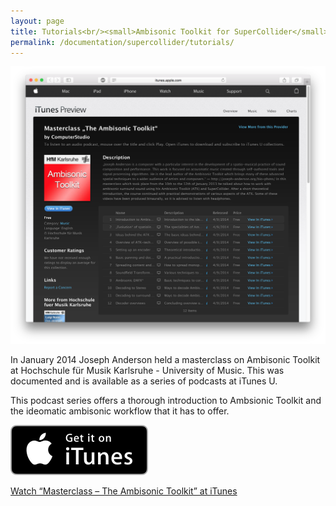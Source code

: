 ```yaml
---
layout: page
title: Tutorials<br/><small>Ambisonic Toolkit for SuperCollider</small>
permalink: /documentation/supercollider/tutorials/
---
```


<div class="row">
  <div class="col-md-5">
    <p class="text-center">
      <a href="https://itunes.apple.com/us/itunes-u/masterclass-ambisonic-toolkit/id878938041?mt=10" target="_blank">
        <img src="/assets/images/documentation/supercollider/tutorials/utunes-atk-masterclass.png" alt="alt text" title="Masterclass - Ambisonic Toolkit" class="img-responsive center-block" />
      </a>
    </p>
  </div>
  <div class="col-md-7">
    <p class="lead">In January 2014 Joseph Anderson held a masterclass on Ambisonic Toolkit at Hochschule für Musik Karlsruhe - University of Music. This was documented and is available as a series of podcasts at iTunes U.</p>
    <p class="lead">This podcast series offers a thorough introduction to Ambsionic Toolkit and the ideomatic ambisonic workflow that it has to offer.</p>
    <p class="text-center">
      <a href="https://itunes.apple.com/us/itunes-u/masterclass-ambisonic-toolkit/id878938041?mt=10" target="_blank">
        <img src="/assets/images/documentation/supercollider/tutorials/Get_it_on_iTunes_Badge_US_1114.svg" alt="alt text" title="Masterclass - Ambisonic Toolkit" class="img-responsive center-block itunes-badge" />
      </a>
    </p>
    <p class="text-center"><a href="https://itunes.apple.com/us/itunes-u/masterclass-ambisonic-toolkit/id878938041?mt=10" target="_blank">Watch “Masterclass – The Ambisonic Toolkit” at iTunes</a></p>
  </div>
</div>

